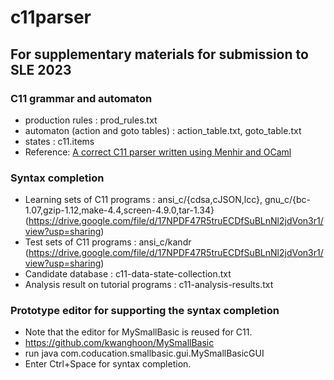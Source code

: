 # c11parser


## For supplementary materials for submission to SLE 2023 

### C11 grammar and automaton
 - production rules : prod_rules.txt
 - automaton (action and goto tables) : action_table.txt, goto_table.txt
 - states : c11.items
 - Reference: [A correct C11 parser written using Menhir and OCaml](https://github.com/jhjourdan/C11parser)

### Syntax completion
 - Learning sets of C11 programs : ansi_c/{cdsa,cJSON,lcc}, gnu_c/{bc-1.07,gzip-1.12,make-4.4,screen-4.9.0,tar-1.34} (https://drive.google.com/file/d/17NPDF47R5truECDfSuBLnNl2jdVon3r1/view?usp=sharing)
 - Test sets of C11 programs : ansi_c/kandr (https://drive.google.com/file/d/17NPDF47R5truECDfSuBLnNl2jdVon3r1/view?usp=sharing)
 - Candidate database : c11-data-state-collection.txt
 - Analysis result on tutorial programs : c11-analysis-results.txt

### Prototype editor for supporting the syntax completion
 - Note that the editor for MySmallBasic is reused for C11.
 - https://github.com/kwanghoon/MySmallBasic
 - run java com.coducation.smallbasic.gui.MySmallBasicGUI
 - Enter Ctrl+Space for syntax completion.
 
